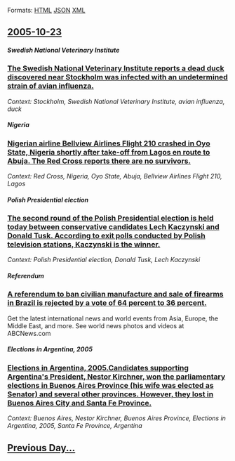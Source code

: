 
Formats: [HTML](2005/10/23/index.html)  [JSON](2005/10/23/index.json)  [XML](2005/10/23/index.xml)  

## [2005-10-23](/news/2005/10/23/index.md)

##### Swedish National Veterinary Institute
### [ The Swedish National Veterinary Institute reports a dead duck discovered near Stockholm was infected with an undetermined strain of avian influenza. ](/news/2005/10/23/the-swedish-national-veterinary-institute-reports-a-dead-duck-discovered-near-stockholm-was-infected-with-an-undetermined-strain-of-avian-i.md)
_Context: Stockholm, Swedish National Veterinary Institute, avian influenza, duck_

##### Nigeria
### [ Nigerian airline Bellview Airlines Flight 210 crashed in Oyo State, Nigeria shortly after take-off from Lagos en route to Abuja. The Red Cross reports there are no survivors. ](/news/2005/10/23/nigerian-airline-bellview-airlines-flight-210-crashed-in-oyo-state-nigeria-shortly-after-take-off-from-lagos-en-route-to-abuja-the-red-cr.md)
_Context: Red Cross, Nigeria, Oyo State, Abuja, Bellview Airlines Flight 210, Lagos_

##### Polish Presidential election
### [ The second round of the Polish Presidential election is held today between conservative candidates Lech Kaczynski and Donald Tusk. According to exit polls conducted by Polish television stations, Kaczynski is the winner. ](/news/2005/10/23/the-second-round-of-the-polish-presidential-election-is-held-today-between-conservative-candidates-lech-kaczyaski-and-donald-tusk-accordi.md)
_Context: Polish Presidential election, Donald Tusk, Lech Kaczynski_

##### Referendum
### [ A referendum to ban civilian manufacture and sale of firearms in Brazil is rejected by a vote of 64 percent to 36 percent. ](/news/2005/10/23/a-referendum-to-ban-civilian-manufacture-and-sale-of-firearms-in-brazil-is-rejected-by-a-vote-of-64-percent-to-36-percent.md)
Get the latest international news and world events from Asia, Europe, the Middle East, and more. See world news photos and videos at ABCNews.com

##### Elections in Argentina, 2005
### [ Elections in Argentina, 2005.Candidates supporting Argentina's President, Nestor Kirchner, won the parliamentary elections in Buenos Aires Province (his wife was elected as Senator) and several other provinces. However, they lost in Buenos Aires City and Santa Fe Province. ](/news/2005/10/23/elections-in-argentina-2005-candidates-supporting-argentina-s-president-na-c-stor-kirchner-won-the-parliamentary-elections-in-buenos-aires.md)
_Context: Buenos Aires, Nestor Kirchner, Buenos Aires Province, Elections in Argentina, 2005, Santa Fe Province, Argentina_

## [Previous Day...](/news/2005/10/22/index.md)

